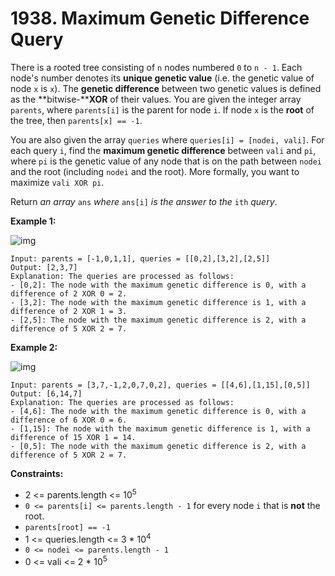 # 1938. Maximum Genetic Difference Query

There is a rooted tree consisting of `n` nodes numbered `0` to `n - 1`. Each node's number denotes its **unique genetic value** (i.e. the genetic value of node `x` is `x`). The **genetic difference** between two genetic values is defined as the **bitwise-****XOR** of their values. You are given the integer array `parents`, where `parents[i]` is the parent for node `i`. If node `x` is the **root** of the tree, then `parents[x] == -1`.

You are also given the array `queries` where `queries[i] = [nodei, vali]`. For each query `i`, find the **maximum genetic difference** between `vali` and `pi`, where `pi` is the genetic value of any node that is on the path between `nodei` and the root (including `nodei` and the root). More formally, you want to maximize `vali XOR pi`.

Return *an array* `ans` *where* `ans[i]` *is the answer to the* `ith` *query*.

 

**Example 1:**

![img](https://assets.leetcode.com/uploads/2021/06/29/c1.png)

```
Input: parents = [-1,0,1,1], queries = [[0,2],[3,2],[2,5]]
Output: [2,3,7]
Explanation: The queries are processed as follows:
- [0,2]: The node with the maximum genetic difference is 0, with a difference of 2 XOR 0 = 2.
- [3,2]: The node with the maximum genetic difference is 1, with a difference of 2 XOR 1 = 3.
- [2,5]: The node with the maximum genetic difference is 2, with a difference of 5 XOR 2 = 7.
```

**Example 2:**

![img](https://assets.leetcode.com/uploads/2021/06/29/c2.png)

```
Input: parents = [3,7,-1,2,0,7,0,2], queries = [[4,6],[1,15],[0,5]]
Output: [6,14,7]
Explanation: The queries are processed as follows:
- [4,6]: The node with the maximum genetic difference is 0, with a difference of 6 XOR 0 = 6.
- [1,15]: The node with the maximum genetic difference is 1, with a difference of 15 XOR 1 = 14.
- [0,5]: The node with the maximum genetic difference is 2, with a difference of 5 XOR 2 = 7.
```

 

**Constraints:**

- 2 <= parents.length <= 10<sup>5</sup>
- `0 <= parents[i] <= parents.length - 1` for every node `i` that is **not** the root.
- `parents[root] == -1`
- 1 <= queries.length <= 3 * 10<sup>4</sup>
- `0 <= nodei <= parents.length - 1`
- 0 <= vali <= 2 * 10<sup>5</sup>